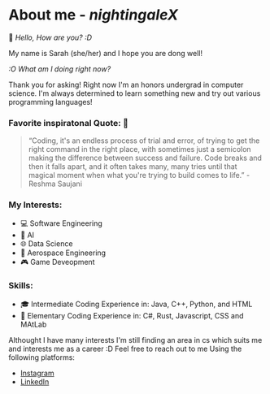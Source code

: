 # About me - *nightingaleX*
:wave: *Hello, How are you? :D <br>*

My name is Sarah (she/her) and I hope you are dong well! <br>

*:O What am I doing right now? <br>*

Thank you for asking! Right now I'm an honors undergrad in computer science. 
I'm always determined to learn something new and try out various programming languages! <br>

### Favorite inspiratonal Quote: :star2:
> “Coding, it's an endless process of trial and error, of trying to get the right command in the right place, with sometimes just a semicolon making the difference between success and failure. Code breaks and then it falls apart, and it often takes many, many tries until that magical moment when what you're trying to build comes to life.” - Reshma Saujani

### My Interests:
- :computer: Software Engineering
- :robot: AI
- :globe_with_meridians: Data Science
- :telescope:	Aerospace Engineering 
- :video_game: Game Deveopment

### Skills:
- :mortar_board: Intermediate Coding Experience in: Java, C++, Python, and HTML
- :seedling: Elementary Coding Experience in: C#, Rust, Javascript, CSS and MAtLab

Althought I have many interests I'm still finding an area in cs which suits me and interests me as a career :D Feel free to reach out to me Using the following platforms: 

- [Instagram](https://www.instagram.com/adventures_nightingalex/)
- [LinkedIn](https://www.linkedin.com/in/sarah-mathew-0a4a06204/)
